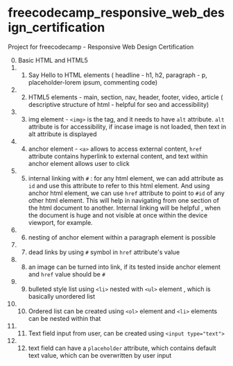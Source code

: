 # freecodecamp_responsive_web_design_certification
Project for freecodecamp - Responsive Web Design Certification

0. Basic HTML and HTML5
1.  1.   Say Hello to HTML elements ( headline - h1, h2, paragraph - p, placeholder-lorem ipsum, commenting code)
2.  2.   HTML5 elements - main, section, nav, header, footer, video, article ( descriptive structure of html - helpful for seo and accessibility)
3.  3.   img element - `<img>` is the tag, and it needs to have `alt` attribute. `alt` attribute is for accessibility, if incase image is not loaded, then text in alt attribute is displayed
4.  4. anchor element - `<a>` allows to access external content, `href` attribute contains hyperlink to external content, and text within anchor element allows user to click
5.  5. internal linking with `#` : for any html element, we can add attribute as `id` and use this attribute to refer to this html element. And using anchor html element, we can use `href` attribute to point to `#id` of any other html element. This will help in navigating from one section of the html document to another. Internal linking will be helpful , when the document is huge and not visible at once within the device viewport, for example.
6.  6. nesting of anchor element within a paragraph element is possible 
7.  7. dead links by using `#` symbol in `href` attribute's value
8.  8. an image can be turned into link, if its tested inside anchor element and `href` value should be `#`
9.  9. bulleted style list using `<li>` nested with `<ul>` element , which is basically unordered list
10. 10. Ordered list can be created using `<ol>` element and `<li>` elements can be nested within that
11. 11. Text field input from user,  can be created using `<input type="text">`
12. 12. text field can have a `placeholder` attribute, which contains default text value, which can be overwritten by user input


